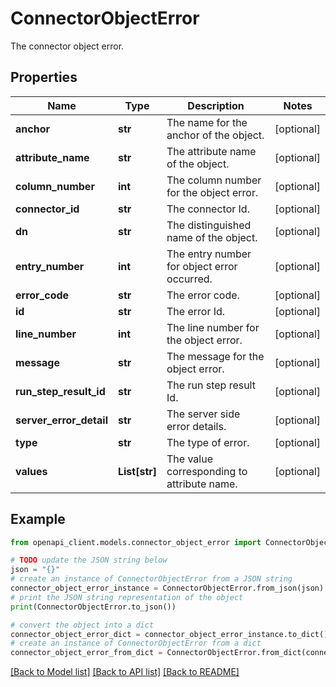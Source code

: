 # ConnectorObjectError

The connector object error.

## Properties

Name | Type | Description | Notes
------------ | ------------- | ------------- | -------------
**anchor** | **str** | The name for the anchor of the object. | [optional] 
**attribute_name** | **str** | The attribute name of the object. | [optional] 
**column_number** | **int** | The column number for the object error. | [optional] 
**connector_id** | **str** | The connector Id. | [optional] 
**dn** | **str** | The distinguished name of the object. | [optional] 
**entry_number** | **int** | The entry number for object error occurred. | [optional] 
**error_code** | **str** | The error code. | [optional] 
**id** | **str** | The error Id. | [optional] 
**line_number** | **int** | The line number for the object error. | [optional] 
**message** | **str** | The message for the object error. | [optional] 
**run_step_result_id** | **str** | The run step result Id. | [optional] 
**server_error_detail** | **str** | The server side error details. | [optional] 
**type** | **str** | The type of error. | [optional] 
**values** | **List[str]** | The value corresponding to attribute name. | [optional] 

## Example

```python
from openapi_client.models.connector_object_error import ConnectorObjectError

# TODO update the JSON string below
json = "{}"
# create an instance of ConnectorObjectError from a JSON string
connector_object_error_instance = ConnectorObjectError.from_json(json)
# print the JSON string representation of the object
print(ConnectorObjectError.to_json())

# convert the object into a dict
connector_object_error_dict = connector_object_error_instance.to_dict()
# create an instance of ConnectorObjectError from a dict
connector_object_error_from_dict = ConnectorObjectError.from_dict(connector_object_error_dict)
```
[[Back to Model list]](../README.md#documentation-for-models) [[Back to API list]](../README.md#documentation-for-api-endpoints) [[Back to README]](../README.md)


